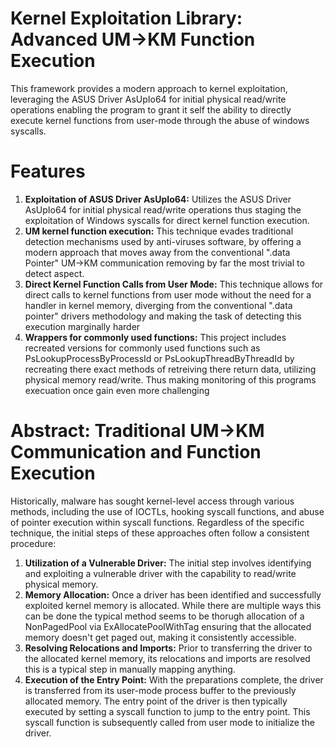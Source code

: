 # Kernel Exploitation Library: Advanced UM->KM Function Execution
This framework provides a modern approach to kernel exploitation, leveraging the ASUS Driver AsUpIo64 for initial physical read/write operations enabling the program to grant it self the ability to directly execute kernel functions from user-mode through the abuse of windows syscalls.

# Features
1. **Exploitation of ASUS Driver AsUpIo64:** Utilizes the ASUS Driver AsUpIo64 for initial physical read/write operations thus staging the exploitation of Windows syscalls for direct kernel function execution.
2. **UM kernel function execution:** This technique evades traditional detection mechanisms used by anti-viruses software, by offering a modern approach that moves away from the conventional ".data Pointer" UM->KM communication removing by far the most trivial to detect aspect.
3. **Direct Kernel Function Calls from User Mode:** This technique allows for direct calls to kernel functions from user mode without the need for a handler in kernel memory, diverging from the conventional ".data pointer" drivers methodology and making the task of detecting this execution marginally harder
4. **Wrappers for commonly used functions:** This project includes recreated versions for commonly used functions such as PsLookupProcessByProcessId or PsLookupThreadByThreadId by recreating there exact methods of retreiving there return data, utilizing physical memory read/write. Thus making monitoring of this programs execuation once gain even more challenging

# Abstract: Traditional UM->KM Communication and Function Execution
Historically, malware has sought kernel-level access through various methods, including the use of IOCTLs, hooking syscall functions, and abuse of pointer execution within syscall functions. Regardless of the specific technique, the initial steps of these approaches often follow a consistent procedure:

1. **Utilization of a Vulnerable Driver:** The initial step involves identifying and exploiting a vulnerable driver with the capability to read/write physical memory.
3. **Memory Allocation:** Once a driver has been identified and successfully exploited kernel memory is allocated. While there are multiple ways this can be done the typical method seems to be thorugh allocation of a NonPagedPool via ExAllocatePoolWithTag ensuring that the allocated memory doesn't get paged out, making it consistently accessible.
4. **Resolving Relocations and Imports:** Prior to transferring the driver to the allocated kernel memory, its relocations and imports are resolved this is a typical step in manually mapping anything.
5. **Execution of the Entry Point:** With the preparations complete, the driver is transferred from its user-mode process buffer to the previously allocated memory. The entry point of the driver is then typically executed by setting a syscall function to jump to the entry point. This syscall function is subsequently called from user mode to initialize the driver.
